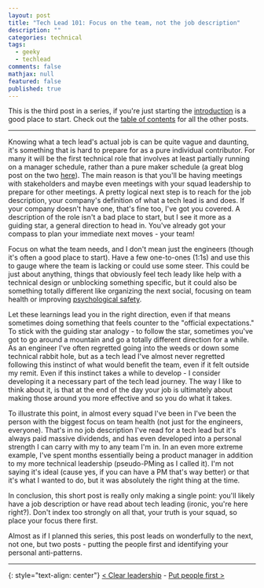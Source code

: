 ```yaml
---
layout: post
title: "Tech Lead 101: Focus on the team, not the job description"
description: ""
categories: technical
tags:
  - geeky
  - techlead
comments: false
mathjax: null
featured: false
published: true
---
```


This is the third post in a series, if you're just starting the [introduction]({{site.url}}/technical/tech-lead-101-intro) is a good place to start. Check out the [table of contents]({{site.url}}/technical/tech-lead-101) for all the other posts.

----

Knowing what a tech lead's actual job is can be quite vague and daunting, it's something that is hard to prepare for as a pure individual contributor. For many it will be the first technical role that involves at least partially running on a manager schedule, rather than a pure maker schedule (a great blog post on the two [here](http://www.paulgraham.com/makersschedule.html)). The main reason is that you'll be having meetings with stakeholders and maybe even meetings with your squad leadership to prepare for other meetings. A pretty logical next step is to reach for the job description, your company's definition of what a tech lead is and does. If your company doesn't have one, that's fine too, I've got you covered. A description of the role isn't a bad place to start, but I see it more as a guiding star, a general direction to head in. You've already got your compass to plan your immediate next moves - your team!

Focus on what the team needs, and I don't mean just the engineers (though it's often a good place to start). Have a few one-to-ones (1:1s) and use this to gauge where the team is lacking or could use some steer. This could be just about anything, things that obviously feel tech leady like help with a technical design or unblocking something specific, but it could also be something totally different like organizing the next social, focusing on team health or improving [psychological safety](https://hbr.org/2017/08/high-performing-teams-need-psychological-safety-heres-how-to-create-it).

Let these learnings lead you in the right direction, even if that means sometimes doing something that feels counter to the "official expectations." To stick with the guiding star analogy - to follow the star, sometimes you've got to go around a mountain and go a totally different direction for a while. As an engineer I've often regretted going into the weeds or down some technical rabbit hole, but as a tech lead I've almost never regretted following this instinct of what would benefit the team, even if it felt outside my remit. Even if this instinct takes a while to develop - I consider developing it a necessary part of the tech lead journey. The way I like to think about it, is that at the end of the day your job is ultimately about making those around you more effective and so you do what it takes.

To illustrate this point, in almost every squad I've been in I've been the person with the biggest focus on team health (not just for the engineers, everyone). That's in no job description I've read for a tech lead but it's always paid massive dividends, and has even developed into a personal strength I can carry with my to any team I'm in. In an even more extreme example, I've spent months essentially being a product manager in addition to my more technical leadership (pseudo-PMing as I called it). I'm not saying it's ideal (cause yes, if you can have a PM that's way better) or that it's what I wanted to do, but it was absolutely the right thing at the time.

In conclusion, this short post is really only making a single point: you'll likely have a job description or have read about tech leading (ironic, you're here right?). Don't index too strongly on all that, your truth is your squad, so place your focus there first.

Almost as if I planned this series, this post leads on wonderfully to the next, not one, but two posts - putting the people first and identifying your personal anti-patterns.

----

{: style="text-align: center"}
[< Clear leadership]({{site.url}}/technical/tech-lead-101-clear-leadership)   -   [Put people first >]({{site.url}}/technical/tech-lead-101-put-people-first)
